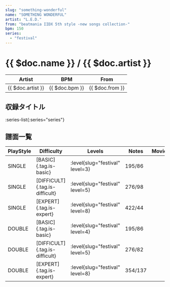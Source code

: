```yaml
---
slug: "something-wonderful"
name: "SOMETHING WONDERFUL"
artist: "L.E.D."
from: "beatmania IIDX 5th style -new songs collection-"
bpm: 150
series:
  - "festival"
---
```


# {{ $doc.name }} / {{ $doc.artist }}

|Artist|BPM|From|
|------|---|----|
|{{ $doc.artist }}|{{ $doc.bpm }}|{{ $doc.from }}|

## 収録タイトル

:series-list{:series="series"}

## 譜面一覧

|PlayStyle|Difficulty|Levels|Notes|Movie|
|---------|----------|------|-----|-----|
|SINGLE|[BASIC]{.tag.is-basic}|:level{slug="festival" level=3}|195/86||
|SINGLE|[DIFFICULT]{.tag.is-difficult}|:level{slug="festival" level=5}|276/98||
|SINGLE|[EXPERT]{.tag.is-expert}|:level{slug="festival" level=8}|422/44||
|DOUBLE|[BASIC]{.tag.is-basic}|:level{slug="festival" level=4}|195/86||
|DOUBLE|[DIFFICULT]{.tag.is-difficult}|:level{slug="festival" level=5}|276/82||
|DOUBLE|[EXPERT]{.tag.is-expert}|:level{slug="festival" level=8}|354/137||
